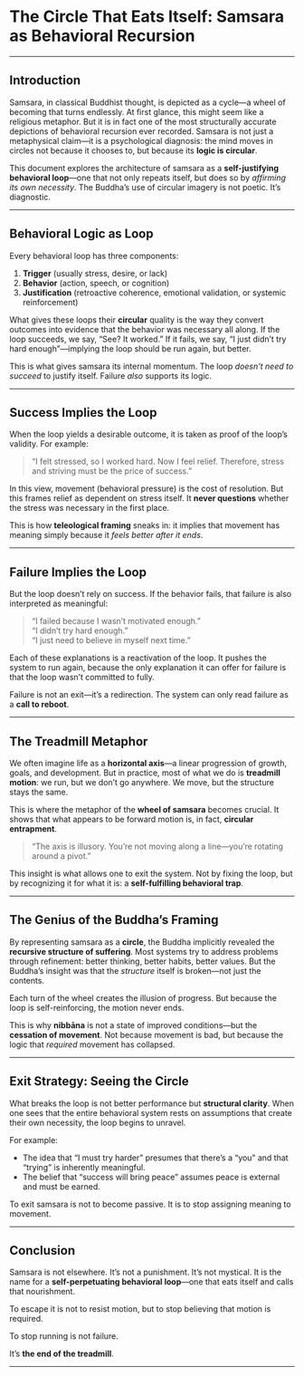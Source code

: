 # The Circle That Eats Itself: Samsara as Behavioral Recursion

---

## Introduction

Samsara, in classical Buddhist thought, is depicted as a cycle—a wheel of becoming that turns endlessly. At first glance, this might seem like a religious metaphor. But it is in fact one of the most structurally accurate depictions of behavioral recursion ever recorded. Samsara is not just a metaphysical claim—it is a psychological diagnosis: the mind moves in circles not because it chooses to, but because its **logic is circular**.

This document explores the architecture of samsara as a **self-justifying behavioral loop**—one that not only repeats itself, but does so by *affirming its own necessity*. The Buddha’s use of circular imagery is not poetic. It’s diagnostic.

---

## Behavioral Logic as Loop

Every behavioral loop has three components:

1. **Trigger** (usually stress, desire, or lack)
2. **Behavior** (action, speech, or cognition)
3. **Justification** (retroactive coherence, emotional validation, or systemic reinforcement)

What gives these loops their **circular** quality is the way they convert outcomes into evidence that the behavior was necessary all along. If the loop succeeds, we say, “See? It worked.” If it fails, we say, “I just didn’t try hard enough”—implying the loop should be run again, but better.

This is what gives samsara its internal momentum. The loop *doesn’t need to succeed* to justify itself. Failure *also* supports its logic.

---

## Success Implies the Loop

When the loop yields a desirable outcome, it is taken as proof of the loop’s validity. For example:

> “I felt stressed, so I worked hard. Now I feel relief. Therefore, stress and striving must be the price of success.”

In this view, movement (behavioral pressure) is the cost of resolution. But this frames relief as dependent on stress itself. It **never questions** whether the stress was necessary in the first place.

This is how **teleological framing** sneaks in: it implies that movement has meaning simply because it *feels better after it ends*.

---

## Failure Implies the Loop

But the loop doesn’t rely on success. If the behavior fails, that failure is also interpreted as meaningful:

> “I failed because I wasn’t motivated enough.”  
> “I didn’t try hard enough.”  
> “I just need to believe in myself next time.”

Each of these explanations is a reactivation of the loop. It pushes the system to run again, because the only explanation it can offer for failure is that the loop wasn’t committed to fully.

Failure is not an exit—it’s a redirection. The system can only read failure as a **call to reboot**.

---

## The Treadmill Metaphor

We often imagine life as a **horizontal axis**—a linear progression of growth, goals, and development. But in practice, most of what we do is **treadmill motion**: we run, but we don’t go anywhere. We move, but the structure stays the same.

This is where the metaphor of the **wheel of samsara** becomes crucial. It shows that what appears to be forward motion is, in fact, **circular entrapment**.

> “The axis is illusory. You’re not moving along a line—you’re rotating around a pivot.”

This insight is what allows one to exit the system. Not by fixing the loop, but by recognizing it for what it is: a **self-fulfilling behavioral trap**.

---

## The Genius of the Buddha’s Framing

By representing samsara as a **circle**, the Buddha implicitly revealed the **recursive structure of suffering**. Most systems try to address problems through refinement: better thinking, better habits, better values. But the Buddha’s insight was that the *structure* itself is broken—not just the contents.

Each turn of the wheel creates the illusion of progress. But because the loop is self-reinforcing, the motion never ends.

This is why **nibbāna** is not a state of improved conditions—but the **cessation of movement**. Not because movement is bad, but because the logic that *required* movement has collapsed.

---

## Exit Strategy: Seeing the Circle

What breaks the loop is not better performance but **structural clarity**. When one sees that the entire behavioral system rests on assumptions that create their own necessity, the loop begins to unravel.

For example:

- The idea that “I must try harder” presumes that there’s a “you” and that “trying” is inherently meaningful.
- The belief that “success will bring peace” assumes peace is external and must be earned.

To exit samsara is not to become passive. It is to stop assigning meaning to movement.

---

## Conclusion

Samsara is not elsewhere. It’s not a punishment. It’s not mystical. It is the name for a **self-perpetuating behavioral loop**—one that eats itself and calls that nourishment.

To escape it is not to resist motion, but to stop believing that motion is required.

To stop running is not failure.

It’s **the end of the treadmill**.

---

